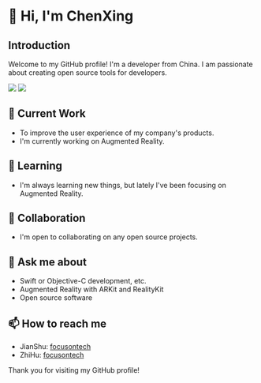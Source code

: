 <!--
**chenxing640/chenxing640** is a ✨ _special_ ✨ repository because its `README.md` (this file) appears on your GitHub profile.
-->
# 👋 Hi, I'm ChenXing

## Introduction

Welcome to my GitHub profile! I'm a developer from China. I am passionate about creating open source tools for developers.

<picture>
<source 
  srcset="https://github-readme-stats.vercel.app/api?username=chenxing640&show_icons=true&theme=dark"
  media="(prefers-color-scheme: dark)"
/>
<source
  srcset="https://github-readme-stats.vercel.app/api?username=chenxing640&show_icons=true"
  media="(prefers-color-scheme: light), (prefers-color-scheme: no-preference)"
/>
<img src="https://github-readme-stats.vercel.app/api/top-langs?username=chenxing640&show_icons=true" />
</picture>
<picture>
<source 
  srcset="https://github-readme-stats.vercel.app/api/top-langs?username=chenxing640&show_icons=true&theme=dark&layout=compact"
  media="(prefers-color-scheme: dark)"
/>
<source
  srcset="https://github-readme-stats.vercel.app/api/top-langs?username=chenxing640&show_icons=true&layout=compact"
  media="(prefers-color-scheme: light), (prefers-color-scheme: no-preference)"
/>
<img src="https://github-readme-stats.vercel.app/api/top-langs?username=chenxing640&show_icons=true&layout=compact" />
</picture>

<!-- <img align="right" src="https://github-readme-stats.vercel.app/api?username=chenxing640&show_icons=true&icon_color=CE1D2D&text_color=718096&bg_color=00000000&hide_title=true&hide_border=true" />
-->

<!--
Here are some ideas to get you started:

- 🔭 I’m currently working on ...
- 🌱 I’m currently learning ...
- 👯 I’m looking to collaborate on ...
- 🤔 I’m looking for help with ...
- 💬 Ask me about ...
- 📫 How to reach me: ...
- 😄 Pronouns: ...
- ⚡ Fun fact: ...
-->

<!--- Recommend my [repos](https://chenxing640.github.io/about/) -->

## 🔭 Current Work

- To improve the user experience of my company's products.
- I'm currently working on Augmented Reality.

## 🌱 Learning

- I'm always learning new things, but lately I've been focusing on Augmented Reality.

## 👯 Collaboration

- I'm open to collaborating on any open source projects.

## 💬 Ask me about

- Swift or Objective-C development, etc.
- Augmented Reality with ARKit and RealityKit
- Open source software

## 📫 How to reach me

- JianShu: [focusontech](https://www.jianshu.com/u/7fc76f1179cc)
- ZhiHu: [focusontech](https://www.zhihu.com/people/focusontech)

Thank you for visiting my GitHub profile!
